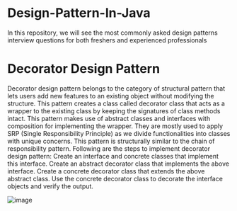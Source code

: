 # Design-Pattern-In-Java
In this repository, we will see the most commonly asked design patterns interview questions for both freshers and experienced professionals

<h1>Decorator Design Pattern</h1>
Decorator design pattern belongs to the category of structural pattern that lets users add new features to an existing object without modifying the structure. This pattern creates a class called decorator class that acts as a wrapper to the existing class by keeping the signatures of class methods intact. This pattern makes use of abstract classes and interfaces with composition for implementing the wrapper. They are mostly used to apply SRP (Single Responsibility Principle) as we divide functionalities into classes with unique concerns. This pattern is structurally similar to the chain of responsibility pattern. Following are the steps to implement decorator design pattern:
<span></span>
Create an interface and concrete classes that implement this interface.
Create an abstract decorator class that implements the above interface.
Create a concrete decorator class that extends the above abstract class.
Use the concrete decorator class to decorate the interface objects and verify the output.

![image](https://github.com/PranavChandore/Design-Pattern-In-Java/assets/92688004/cbb45d95-d567-486e-b8c5-a5d804bacf15)

